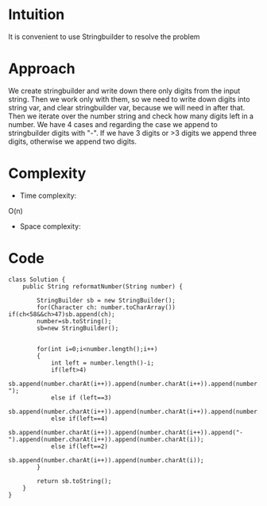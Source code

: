 # Intuition
<!-- Describe your first thoughts on how to solve this problem. -->
It is convenient to use Stringbuilder to resolve the problem
# Approach
<!-- Describe your approach to solving the problem. -->
We create stringbuilder and write down there only digits from the input string. Then we work only with them, so we need to write down digits into string var, and clear stringbuilder var, because we will need in after that. Then we iterate over the number string and check how many digits left in a number. We have 4 cases and regarding the case we append to stringbuilder digits with "-". If we have 3 digits or >3 digits we append three digits, otherwise we append two digits.
# Complexity
- Time complexity:
<!-- Add your time complexity here, e.g. $$O(n)$$ -->
O(n)
- Space complexity:
<!-- Add your space complexity here, e.g. $$O(n)$$ -->

# Code
```
class Solution {
    public String reformatNumber(String number) {

        StringBuilder sb = new StringBuilder();
        for(Character ch: number.toCharArray()) if(ch<58&&ch>47)sb.append(ch);
        number=sb.toString();
        sb=new StringBuilder();


        for(int i=0;i<number.length();i++)
        {
            int left = number.length()-i;
            if(left>4)
            sb.append(number.charAt(i++)).append(number.charAt(i++)).append(number.charAt(i)).append("-");
            else if (left==3)
                sb.append(number.charAt(i++)).append(number.charAt(i++)).append(number.charAt(i));
            else if(left==4)
                sb.append(number.charAt(i++)).append(number.charAt(i++)).append("-").append(number.charAt(i++)).append(number.charAt(i));
            else if(left==2)
                sb.append(number.charAt(i++)).append(number.charAt(i));
        }

        return sb.toString();
    }
}
```